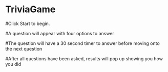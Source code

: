 # TriviaGame


#Click Start to begin.

#A question will appear with four options to answer

#The question will have a 30 second timer to answer before moving onto the next question

#After all questions have been asked, results will pop up showing you how you did
